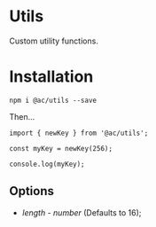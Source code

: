 # Utils

Custom utility functions.

# Installation

`npm i @ac/utils --save`

Then...

```
import { newKey } from '@ac/utils';

const myKey = newKey(256);

console.log(myKey);

```

## Options

* *length* - _number_ (Defaults to 16);
